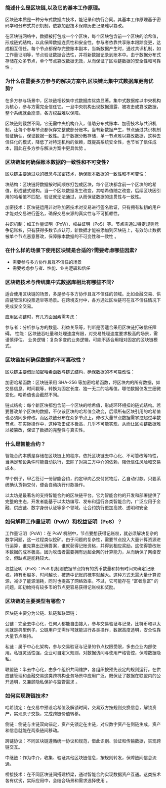 
### 简述什么是区块链,以及它的基本工作原理。

区块链本质是一种分布式数据库技术，能记录和执行合同。其基本工作原理基于密码学和分布式共识机制，依靠加密技术保障历史记录难以篡改。

在区块链网络中，数据被打包成一个个区块，每个区块包含前一个区块的哈希值，形成链式结构，以此保障数据连贯性和安全性。参与者依靠共享账本跟踪变更，达成相互信任。每个节点都保存完整账本副本，当新数据产生时，通过共识机制，如工作量证明等，节点验证数据合法性，并将新数据记录到账本中。由于数据分布式存储在众多节点，单个节点篡改数据无效，从而保证了区块链数据的安全性和可靠性 。

### 为什么在需要多方参与的解决方案中,区块链比集中式数据库更有优势?

在多方参与场景中，区块链相较集中式数据库优势显著。集中式数据库以中央机构为核心，参与方需完全信任它。一旦中央机构出现数据泄露、被攻击或篡改数据，整个系统就会崩溃，各方权益难以保障。

区块链则截然不同，它无需中央机构介入，借助分布式账本、加密技术与共识机制，让每个参与节点都保存完整或部分账本。当有新数据产生，节点通过共识机制验证确认，保证数据一致性。由于数据分散存储，单一节点难以篡改数据，这种去信任化的模式，降低了对特定机构的依赖，既提高系统安全性，也节省了信任成本，因此在多方参与解决方案中更具优势 。

### 区块链如何确保账本数据的一致性和不可变性?

区块链主要通过块的概念与加密技术，确保账本数据的一致性和不可变性：

块结构：区块链将数据按时间顺序打包成区块，每个区块都含前一个区块的哈希值，形成链式结构。当一个区块数据发生改变，其哈希值随之改变，后续区块因引用的哈希值不匹配，验证就无法通过，从而保证数据的连贯性与一致性。

加密技术：区块链运用非对称加密技术对交易进行签名验证，只有拥有私钥的用户才能对交易进行签名，确保交易来源的真实性与不可抵赖性。

共识机制：如工作量证明（PoW）、权益证明（PoS）等。节点需通过特定规则竞争记账权，只有获得多数节点认可，新数据才能被添加到区块链上，有效防止数据被单个节点恶意篡改，保障账本数据的不可变性和一致性 。

### 在什么样的场景下使用区块链是合适的?需要考虑哪些因素?

- 需要参与多方协作且互不信任的场景
- 需要考虑参与者、性能、业务逻辑和信任

### 区块链技术与传统集中式数据库相比有哪些不同?

适合使用区块链的场景，多是参与多方协作且互不信任的领域。比如金融交易、供应链管理和投票选举等场景。在跨境支付中，各方通过区块链可在互不信任情况下完成安全交易。

应用区块链时，有几方面因素需考虑：

参与者：分析参与方的数量、利益关系等，判断是否适合采用区块链打破信任障碍。
性能：区块链吞吐量和处理速度有限，对交易处理速度要求极高的场景，需谨慎评估。
业务逻辑：复杂多变的业务逻辑，可能不适合用相对固定的区块链模式。

### 区块链如何确保数据的不可篡改性？

区块链主要借助加密哈希函数与链式结构，确保数据的不可篡改性：

加密哈希函数：区块链采用 SHA-256 等加密哈希函数，将区块内的所有数据，如交易信息、时间戳等，转换为固定长度、独一无二的哈希值。哪怕数据仅发生细微变化，哈希值也会截然不同。

链式结构：每个新区块都包含前一个区块的哈希值，形成环环相扣的链式结构。若要篡改某个区块的数据，不仅该区块的哈希值会改变，后续所有区块引用的哈希值也必须同步修改。而区块链分布在众多节点上，修改大量节点数据需掌控超过半数节点，在实际操作中，这种攻击成本极高，几乎不可能实现，从而让区块链数据难以被篡改，保证了数据的完整性与真实性。

### 什么是智能合约？

智能合约本质是存储在区块链上的程序，依托区块链去中心化、不可篡改等特性，当满足预设条件时能自动执行，去除了对第三方中介的依赖，降低信任风险和交易成本。

举个例子，甲乙签订一份智能合约，约定甲向乙交付货物后，乙自动付款。只要系统确认货物交付，便会自动执行付款操作。

以太坊是最著名的支持智能合约的区块链平台。它为智能合约的开发和部署提供了完整的生态，开发者能基于以太坊编写、发布和运行各类智能合约，广泛应用于金融、供应链、数字身份认证等多个领域，让合约执行更加高效、透明和安全

### 如何解释工作量证明（PoW）和权益证明（PoS）？

工作量证明（PoW）：在 PoW 机制中，节点要想获得记账权，就必须解决复杂的数学问题，这一过程类似挖矿。由于问题的复杂性，需要节点投入大量计算资源进行运算，谁先算出正确答案，谁就获得记账资格，并得到相应奖励。这使得篡改账本数据的成本极高，因为攻击者需要拥有远超全网的计算能力，从而确保了网络安全，但缺点是能耗较大。

权益证明（PoS）：PoS 机制则依据节点持有的货币数量和持有时间来确定记账权。持有币越多、时间越长，被选中记账的概率就越大。这种方式无需大量计算资源，减少了能源消耗，同时也提高了网络效率。不过，它可能存在 “富者愈富” 的问题，即初始持有较多币的节点更容易获得记账权和奖励。

### 区块链的主要类型有哪些？

区块链主要分为公链、私链和联盟链：

公链：完全去中心化，任何人都能自由接入，参与交易验证与记录，比特币和以太坊就是典型例子。公链用户无需许可就能进行各类操作，数据高度透明，安全性靠大量节点维持。

私链：属于中心化架构，参与交易验证与记录的节点权限受限，多由企业内部使用。私链灵活性强，企业可自定义规则，对数据访问与使用严格管控，保障数据隐私。

联盟链：半去中心化，由多个组织共同维护，各组织按预先设定的规则运行。在供应链管理和金融交易这类跨机构业务场景中应用广泛，既保证了数据在联盟内的公开透明，又兼顾隐私保护与监管需求 。

### 如何实现跨链技术?

哈希锁定：在交易中预设哈希值及解锁时间，交易双方按规则交换信息，解锁资产，实现原子交换，完成跨链价值转移。

侧链：侧链与主链双向锚定，资产先锁定在主链，对应数字资产在侧链生成，资产和信息就能在两条链间移动。

跨链协议：不同区块链遵循统一协议和规范，借此识别、验证和传输数据，实现跨链交互。

中继链：作为中介，收集、验证其他区块链信息，按规则转发，保障链间信息流通。

桥接技术：在不同区块链间搭建桥梁，通过智能合约实现数据资产互通。这类技术各有优劣，实际应用中，会结合场景和需求选择使用 。
